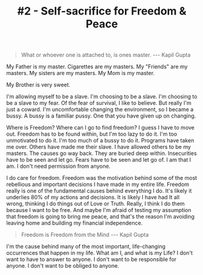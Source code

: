 ﻿---
title: "#2 - Self-sacrifice for Freedom & Peace"
---



> What or whoever one is attached to, is ones master. --- Kapil Gupta
 
My Father is my master. 
Cigarettes are my masters. 
My "Friends" are my masters. 
My sisters are my masters.
My Mom is my master.
 
My Brother is very sweet. 

I'm allowing myself to be a slave. I'm choosing to be a slave. I'm choosing to be a slave to my fear. Of the fear of survival, I like to believe. But really I'm just a coward. I'm uncomfortable changing the environment, so I became a bussy. A bussy is a familiar pussy. One that you have given up on changing. 

Where is Freedom? 
Where can I go to find freedom? 
I guess I have to move out. 
Freedom has to be found within, but I'm too lazy to do it. I'm too unmotivated to do it. I'm too much of a bussy to do it. Programs have taken me over. Others have made me their slave. I have allowed others to be my masters. The causes go way back. They are buried deep within. Insecurities have to be seen and let go. Fears have to be seen and let go of. I am that I am. I don't need permission from anyone. 

I do care for freedom. Freedom was the motivation behind some of the most rebellious and important decisions I have made in my entire life. Freedom really is one of the fundamental causes behind everything I do. It's likely it underlies 80% of my actions and decisions. It is likely I have had It all wrong, thinking I do things out of Love or Truth. Really, I think I do them because I want to be free. And maybe I'm afraid of testing my assumption that freedom is going to bring me peace, and that's the reason I'm avoiding leaving home and building my financial independence. 

> Freedom is Freedom from the Mind --- Kapil Gupta

I'm the cause behind many of the most important, life-changing occurrences that happen in my life. What am I, and what is my Life? I don't want to have to answer to anyone. I don't want to be responsible for anyone. I don't want to be obliged to anyone. 
